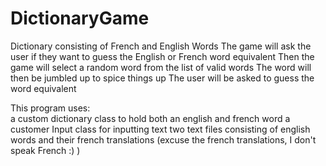 # DictionaryGame
Dictionary consisting of French and English Words
The game will ask the user if they want to guess the English or French word equivalent
Then the game will select a random word from the list of valid words
The word will then be jumbled up to spice things up
The user will be asked to guess the word equivalent

This program uses:  
  a custom dictionary class to hold both an english and french word
  a customer Input class for inputting text
  two text files consisting of english words and their french translations (excuse the french translations, I don't speak French :) )
